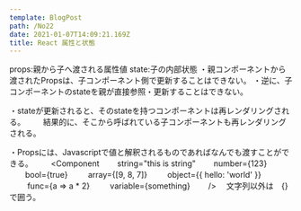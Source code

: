```yaml
---
template: BlogPost
path: /No22
date: 2021-01-07T14:09:21.169Z
title: React 属性と状態
---
```

props:親から子へ渡される属性値
state:子の内部状態
・親コンポーネントから渡されたPropsは、子コンポーネント側で更新することはできない。
・逆に、子コンポーネントのstateを親が直接参照・更新することはできない。

・stateが更新されると、そのstateを持つコンポーネントは再レンダリングされる。
　　結果的に、そこから呼ばれている子コンポーネントも再レンダリングされる。

・Propsには、Javascriptで値と解釈されるものであればなんでも渡すことができる。
　　<Component
  　　string="this is string"
  　　number={123}
  　　bool={true}
 　　 array={[9, 8, 7]}
 　　 object={{ hello: 'world' }}
 　　 func={a => a * 2}
　　  variable={something}
　　/>
　文字列以外は　{}　で囲う。

